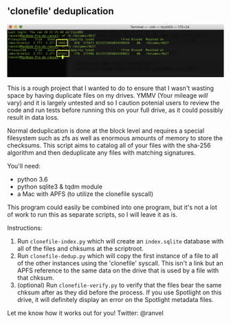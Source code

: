 ## 'clonefile' deduplication

![](b&a.png) 

This is a rough project that I wanted to do to ensure that I wasn't wasting space by having duplicate files on my drives. YMMV (Your mileage *will* vary) and it is largely untested and so I caution potenial users to review the code and run tests before running this on your full drive, as it could possibly result in data loss. 

Normal deduplication is done at the block level and requires a special filesystem such as zfs as well as enormous amounts of memory to store the checksums. This script aims to catalog all of your files with the sha-256 algorithm and then deduplicate any files with matching signatures. 

You'll need:
 - python 3.6
 - python sqlite3 & tqdm module
 - a Mac with APFS (to utilize the clonefile syscall)

This program could easily be combined into one program, but it's not a lot of work to run this as separate scripts, so I will leave it as is. 

Instructions: 

1. Run `clonefile-index.py` which will create an `index.sqlite` database with all of the files and chksums at the scriptroot. 
2. Run `clonefile-dedup.py` which will copy the first instance of a file to all of the other instances using the 'clonefile' syscall. This isn't a link but an APFS reference to the same data on the drive that is used by a file with that chksum. 
3. (optional) Run `clonefile-verify.py` to verify that the files bear the same chksum after as they did before the process. If you use Spotlight on this drive, it will definitely display an error on the Spotlight metadata files. 

Let me know how it works out for you! 
Twitter: @ranvel